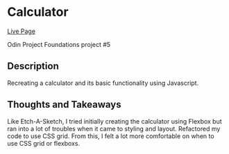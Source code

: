 # Calculator #

[Live Page](https://blee752.github.io/Calculator/Index.html)

Odin Project Foundations project #5

## Description ##
Recreating a calculator and its basic functionality using Javascript. 

## Thoughts and Takeaways  ##
Like Etch-A-Sketch, I tried initially creating the calculator using Flexbox but ran into a lot of troubles when it came to styling and layout. Refactored my code to use CSS grid. From this, I felt a lot more comfortable on when to use CSS grid or flexboxs. 